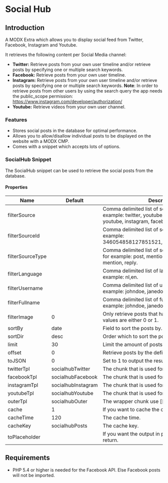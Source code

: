 # Social Hub #

## Introduction ##
A MODX Extra which allows you to display social feed from Twitter, Facebook, Instagram and Youtube.

It retrieves the following content per Social Media channel:

* **Twitter:** Retrieve posts from your own user timeline and/or retrieve posts by specifying one or multiple search keywords.
* **Facebook:** Retrieve posts from your own user timeline.
* **Instagram:** Retrieve posts from your own user timeline and/or retrieve posts by specifying one or multiple search keywords. **Note**: In order to retrieve posts from other users by using the search query the app needs the public_scope permission: https://www.instagram.com/developer/authorization/
* **Youtube:** Retrieve videos from your own user channel.

### Features ###
* Stores social posts in the database for optimal performance.
* Allows you to allow/disallow individual posts to be displayed on the website with a MODX CMP.
* Comes with a snippet which accepts lots of options.

### SocialHub Snippet ###
The SocialHub snippet can be used to retrieve the social posts from the database.

#### Properties ####
| **Name**               | **Default**            | **Description**                                                                                                                      |
|------------------------|------------------------|--------------------------------------------------------------------------------------------------------------------------------------|
| filterSource           |                        | Comma delimited list of sources to filter on, for example: twitter, youtube. Possible values: twitter, youtube, instagram, facebook. |
| filterSourceId         |                        | Comma delimited list of source ID's to filter on, for example: 346054858127851521,346047103086235649.                                |
| filterSourceType       |                        | Comma delimited list of source types to filter on, for example: post, mention. Possible values: post, mention, reply.                |
| filterLanguage         |                        | Comma delimited list of languages to filter on, for example: nl,en.                                                                  |
| filterUsername         |                        | Comma delimited list of usernames to filter on, for example: johndoe, janedoe                                                        |
| filterFullname         |                        | Comma delimited list of fullnames to filter on, for example: johndoe, janedoe                                                        |
| filterImage            | 0                      | Only retrieve posts that have an image. Possible values are either 0 or 1.                                                           |                                                                           |
| sortBy                 | date                   | Field to sort the posts by.                                                                                                          |
| sortDir                | desc                   | Order which to sort the posts by.                                                                                                    |
| limit                  | 30                     | Limit the amount of posts.                                                                                                           |
| offset                 | 0                      | Retrieve posts by the defined offset.                                                                                                |
| toJSON                 | 0                      | Set to 1 to output the results to JSON.                                                                                              |
| twitterTpl             | socialhubTwitter       | The chunk that is used for a twitter post.                                                                                           |
| facebookTpl            | socialhubFacebook      | The chunk that is used for a facebook post.                                                                                          |
| instagramTpl           | socialhubInstagram     | The chunk that is used for a instagram post.                                                                                         |
| youtubeTpl             | socialhubYoutube       | The chunk that is used for a youtube post.                                                                                           |
| outerTpl               | socialhubOuter         | The wrapper chunk use [[+output]] within.                                                                                            |
| cache                  | 1                      | If you want to cache the output.                                                                                                     |
| cacheTime              | 120                    | The cache time.                                                                                                                      |
| cacheKey               | socialhubPosts         | The cache key.                                                                                                                       |
| toPlaceholder          |                        | If you want the output in placeholder instead of a return.                                                                           |


## Requirements ##
* PHP 5.4 or higher is needed for the Facebook API. Else Facebook posts will not be imported.

